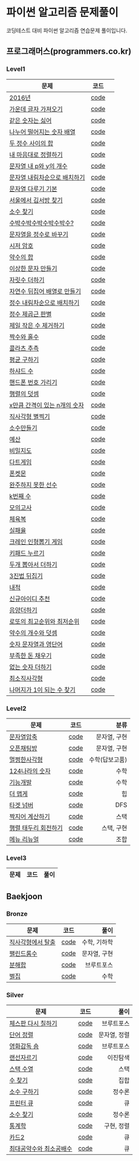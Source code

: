 # 파이썬 알고리즘 문제풀이

코딩테스트 대비 파이썬 알고리즘 연습문제 풀이입니다.

## 프로그래머스(programmers.co.kr)

### Level1

| 문제                                                                                     |               코드                |     |
| ---------------------------------------------------------------------------------------- | :-------------------------------: | --: |
| [2016년](https://programmers.co.kr/learn/courses/30/lessons/12901)                       | [code](programmers/lv1/12901.py)  |     |
| [가운데 글자 가져오기](https://programmers.co.kr/learn/courses/30/lessons/12903)         | [code](programmers/lv1/12903.py)  |     |
| [같은 숫자는 싫어](https://programmers.co.kr/learn/courses/30/lessons/12906)             | [code](programmers/lv1/12906.py)  |     |
| [나누어 떨어지는 숫자 배열](https://programmers.co.kr/learn/courses/30/lessons/12910)    | [code](programmers/lv1/12910.py)  |     |
| [두 정수 사이의 합](https://programmers.co.kr/learn/courses/30/lessons/12912)            | [code](programmers/lv1/129012.py) |     |
| [내 마음대로 정렬하기](https://programmers.co.kr/learn/courses/30/lessons/12915)         | [code](programmers/lv1/12915.py)  |     |
| [문자열 내 p와 y의 개수](https://programmers.co.kr/learn/courses/30/lessons/12916)       | [code](programmers/lv1/12916.py)  |     |
| [문자열 내림차순으로 배치하기](https://programmers.co.kr/learn/courses/30/lessons/12917) | [code](programmers/lv1/12917.py)  |     |
| [문자열 다루기 기본](https://programmers.co.kr/learn/courses/30/lessons/12918)           | [code](programmers/lv1/12918.py)  |     |
| [서울에서 김서방 찾기](https://programmers.co.kr/learn/courses/30/lessons/12919)         | [code](programmers/lv1/12919.py)  |     |
| [소수 찾기](https://programmers.co.kr/learn/courses/30/lessons/12921)                    | [code](programmers/lv1/12921.py)  |     |
| [수박수박수박수박수박수?](https://programmers.co.kr/learn/courses/30/lessons/12922)      | [code](programmers/lv1/12922.py)  |     |
| [문자열을 정수로 바꾸기](https://programmers.co.kr/learn/courses/30/lessons/12925)       | [code](programmers/lv1/12925.py)  |     |
| [시저 암호](https://programmers.co.kr/learn/courses/30/lessons/12926)                    | [code](programmers/lv1/12926.py)  |     |
| [약수의 합](https://programmers.co.kr/learn/courses/30/lessons/12928)                    | [code](programmers/lv1/12928.py)  |     |
| [이상한 문자 만들기](https://programmers.co.kr/learn/courses/30/lessons/12930)           | [code](programmers/lv1/12930.py)  |     |
| [자릿수 더하기](https://programmers.co.kr/learn/courses/30/lessons/12931)                | [code](programmers/lv1/12931.py)  |     |
| [자연수 뒤집어 배열로 만들기](https://programmers.co.kr/learn/courses/30/lessons/12932)  | [code](programmers/lv1/12932.py)  |     |
| [정수 내림차순으로 배치하기](https://programmers.co.kr/learn/courses/30/lessons/12933)   | [code](programmers/lv1/12933.py)  |     |
| [정수 제곱근 판별](https://programmers.co.kr/learn/courses/30/lessons/12934)             | [code](programmers/lv1/12934.py)  |     |
| [제일 작은 수 제거하기](https://programmers.co.kr/learn/courses/30/lessons/12935)        | [code](programmers/lv1/12935.py)  |     |
| [짝수와 홀수](https://programmers.co.kr/learn/courses/30/lessons/12937)                  | [code](programmers/lv1/12937.py)  |     |
| [콜라츠 추측](https://programmers.co.kr/learn/courses/30/lessons/12943)                  | [code](programmers/lv1/12943.py)  |     |
| [평균 구하기](https://programmers.co.kr/learn/courses/30/lessons/12944)                  | [code](programmers/lv1/12944.py)  |     |
| [하샤드 수](https://programmers.co.kr/learn/courses/30/lessons/12947)                    | [code](programmers/lv1/12947.py)  |     |
| [핸드폰 번호 가리기](https://programmers.co.kr/learn/courses/30/lessons/12948)           | [code](programmers/lv1/12948.py)  |     |
| [행렬의 덧셈](https://programmers.co.kr/learn/courses/30/lessons/12950)                  | [code](programmers/lv1/12950.py)  |     |
| [x만큼 간격이 있는 n개의 숫자](https://programmers.co.kr/learn/courses/30/lessons/12954) | [code](programmers/lv1/12954.py)  |     |
| [직사각형 별찍기](https://programmers.co.kr/learn/courses/30/lessons/12969)              | [code](programmers/lv1/12969.py)  |     |
| [소수만들기](https://programmers.co.kr/learn/courses/30/lessons/12977)                   | [code](programmers/lv1/12977.py)  |     |
| [예산](https://programmers.co.kr/learn/courses/30/lessons/12982)                         | [code](programmers/lv1/12982.py)  |     |
| [비밀지도](https://programmers.co.kr/learn/courses/30/lessons/17681)                     | [code](programmers/lv1/17681.py)  |     |
| [다트게임](https://programmers.co.kr/learn/courses/30/lessons/17682)                     | [code](programmers/lv1/17682.py)  |     |
| [폰켓몬](https://programmers.co.kr/learn/courses/30/lessons/1845)                        |  [code](programmers/lv1/1845.py)  |     |
| [완주하지 못한 선수](https://programmers.co.kr/learn/courses/30/lessons/42578)           | [code](programmers/lv1/42578.py)  |     |
| [k번째 수](https://programmers.co.kr/learn/courses/30/lessons/42748)                     | [code](programmers/lv1/42748.py)  |     |
| [모의고사](https://programmers.co.kr/learn/courses/30/lessons/42840)                     | [code](programmers/lv1/42840.py)  |     |
| [체육복](https://programmers.co.kr/learn/courses/30/lessons/42862)                       | [code](programmers/lv1/42862.py)  |     |
| [실패율](https://programmers.co.kr/learn/courses/30/lessons/42889)                       | [code](programmers/lv1/42889.py)  |     |
| [크레인 인형뽑기 게임](https://programmers.co.kr/learn/courses/30/lessons/64061)         | [code](programmers/lv1/64061.py)  |     |
| [키패드 누르기](https://programmers.co.kr/learn/courses/30/lessons/67256)                | [code](programmers/lv1/67256.py)  |     |
| [두개 뽑아서 더하기](https://programmers.co.kr/learn/courses/30/lessons/68644)           | [code](programmers/lv1/68644.py)  |     |
| [3진법 뒤집기](https://programmers.co.kr/learn/courses/30/lessons/68935)                 | [code](programmers/lv1/68935.py)  |     |
| [내적](https://programmers.co.kr/learn/courses/30/lessons/70128)                         | [code](programmers/lv1/70128.py)  |     |
| [신규아이디 추천](https://programmers.co.kr/learn/courses/30/lessons/72410)              | [code](programmers/lv1/72410.py)  |     |
| [음양더하기](https://programmers.co.kr/learn/courses/30/lessons/76501)                   | [code](programmers/lv1/76501.py)  |     |
| [로또의 최고순위와 최저순위](https://programmers.co.kr/learn/courses/30/lessons/77484)   | [code](programmers/lv1/77484.py)  |     |
| [약수의 개수와 덧셈](https://programmers.co.kr/learn/courses/30/lessons/77884)           | [code](programmers/lv1/77884.py)  |     |
| [숫자 문자열과 영단어](https://programmers.co.kr/learn/courses/30/lessons/81031)         | [code](programmers/lv1/81031.py)  |     |
| [부족한 돈 채우기](https://programmers.co.kr/learn/courses/30/lessons/82612)             | [code](programmers/lv1/82612.py)  |     |
| [없는 숫자 더하기](https://programmers.co.kr/learn/courses/30/lessons/86051)             | [code](programmers/lv1/86051.py)  |     |
| [최소직사각형](https://programmers.co.kr/learn/courses/30/lessons/86491)                 | [code](programmers/lv1/86491.py)  |     |
| [나머지가 1이 되는 수 찾기](https://programmers.co.kr/learn/courses/30/lessons/87389)    | [code](programmers/lv1/87389.py)  |     |

### Level2

| 문제                                                                             |               코드               |           분류 |
| -------------------------------------------------------------------------------- | :------------------------------: | -------------: |
| [문자열압축](https://programmers.co.kr/learn/courses/30/lessons/60057)           | [code](programmers/lv2/60057.py) |   문자열, 구현 |
| [오픈채팅방](https://programmers.co.kr/learn/courses/30/lessons/42888)           | [code](programmers/lv2/42888.py) |   문자열, 구현 |
| [멀쩡한사각형](https://programmers.co.kr/learn/courses/30/lessons/60248)         | [code](programmers/lv2/60248.py) | 수학(답보고품) |
| [124나라의 숫자](https://programmers.co.kr/learn/courses/30/lessons/12899)       | [code](programmers/lv2/12899.py) |           수학 |
| [기능개발](https://programmers.co.kr/learn/courses/30/lessons/42586)             | [code](programmers/lv2/42586.py) |           수학 |
| [더 맵게](https://programmers.co.kr/learn/courses/30/lessons/42646)              | [code](programmers/lv2/42646.py) |             힙 |
| [타겟 넘버](https://programmers.co.kr/learn/courses/30/lessons/43165)            | [code](programmers/lv2/43165.py) |            DFS |
| [짝지어 계산하기](https://programmers.co.kr/learn/courses/30/lessons/12973)      | [code](programmers/lv2/12973.py) |           스택 |
| [행렬 태두리 회전하기](https://programmers.co.kr/learn/courses/30/lessons/77485) | [code](programmers/lv2/77485.py) |     스택, 구현 |
| [메뉴 리뉴얼](https://programmers.co.kr/learn/courses/30/lessons/72411)          | [code](programmers/lv2/72411.py) |           조합 |

### Level3

| 문제 | 코드 | 풀이 |
| ---- | :--: | ---: |

## Baekjoon

### Bronze

| 문제                                                      |              코드               |         풀이 |
| --------------------------------------------------------- | :-----------------------------: | -----------: |
| [직사각형에서 탈출](https://www.acmicpc.net/problem/1085) | [code](baekjoon/bronze/1085.py) | 수학, 기하학 |
| [팰린드롬수](https://www.acmicpc.net/problem/1259)        | [code](baekjoon/bronze/1259.py) | 문자열, 구현 |
| [분해합](https://www.acmicpc.net/problem/2231)            | [code](baekjoon/bronze/2231.py) |   브루트포스 |
| [벌집](https://www.acmicpc.net/problem/2292)              | [code](baekjoon/bronze/2292.py) |         수학 |

### Silver

| 문제                                                            |              코드               |         풀이 |
| --------------------------------------------------------------- | :-----------------------------: | -----------: |
| [체스판 다시 칠하기](https://www.acmicpc.net/problem/1018)      | [code](baekjoon/silver/1018.py) |   브루트포스 |
| [단어 정렬](https://www.acmicpc.net/problem/1181)               | [code](baekjoon/silver/1181.py) | 문자열, 정렬 |
| [영화감독 숌](https://www.acmicpc.net/problem/1436)             | [code](baekjoon/silver/1436.py) |   브루트포스 |
| [랜선자르기](https://www.acmicpc.net/problem/1654)              | [code](baekjoon/silver/1654.py) |     이진탐색 |
| [스택 수열](https://www.acmicpc.net/problem/1874)               | [code](baekjoon/silver/1874.py) |         스택 |
| [수 찾기](https://www.acmicpc.net/problem/1920)                 | [code](baekjoon/silver/1920.py) |         집합 |
| [소수 구하기](https://www.acmicpc.net/problem/1929)             | [code](baekjoon/silver/1929.py) |       정수론 |
| [프린터 큐](https://www.acmicpc.net/problem/1966)               | [code](baekjoon/silver/1966.py) |           큐 |
| [소수 찾기](https://www.acmicpc.net/problem/1978)               | [code](baekjoon/silver/1978.py) |       정수론 |
| [통계학](https://www.acmicpc.net/problem/2108)                  | [code](baekjoon/silver/2108.py) |   구현, 정렬 |
| [카드2](https://www.acmicpc.net/problem/2164)                   | [code](baekjoon/silver/2164.py) |           큐 |
| [최대공약수와 최소공배수](https://www.acmicpc.net/problem/2609) | [code](baekjoon/silver/2609.py) |           큐 |
